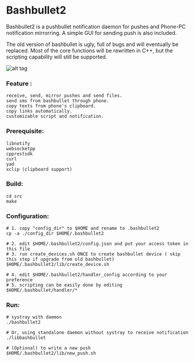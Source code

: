 Bashbullet2  
===================================  
 Bashbullet2 is a pushbullet notification daemon for pushes and Phone-PC notification mirrorring.
 A simple GUI for sending push is also included.
  
 The old version of bashbullet is ugly, full of bugs and will eventually be replaced.
 Most of the core functions will be rewritten in C++, but the scripting capability will still be supported.

![alt tag](https://boteium.github.io/bashbullet2/bashbullet_systray_inbox.png)

### Feature :   
	receive, send, mirror pushes and send files.   
	send sms from bashbullet through phone.   
	copy texts from phone's clipboard.   
	copy links automatically.   
	customizable script and notification.   
  
### Prerequisite:   
	libnotify   
	websocketpp  
	cpprestsdk  
	curl  
	yad   
	xclip (clipboard support)  
    
### Build:  
	cd src   
	make   
   
### Configuration:   
	# 1. copy "config_dir" to $HOME and rename to .bashbullet2   
	cp -a ./config_dir $HOME/.bashbullet2   
   
	# 2. edit $HOME/.bashbullet2/config.json and put your access token in this file   
	# 3. run create_devices.sh ONCE to create bashbullet device ( skip this step if upgrade from old bashbullet)   
	$HOME/.bashbullet2/lib/create_device.sh   
   
	# 4. edit $HOME/.bashbullet2/handler_config according to your preference   
	# 5. scripting can be easily done by editing $HOME/.bashbullet/handler/*   
   
### Run:   
	# systray with daemon   
	./bashbullet2   
   
	# Or, using standalone daemon without systray to receive notification   
	./libbashbullet   
   
	# (Optional) to write a new push   
	$HOME/.bashbullet2/lib/new_push.sh   

